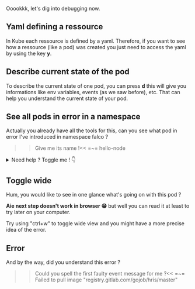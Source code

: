 Ooookkk, let's dig into debugging now. 

## Yaml defining a ressource
In Kube each ressource is defined by a yaml. Therefore, if you want to see how a ressource (like a pod) was created you just need to access the yaml by using the key **y**. 

## Describe current state of the pod
To describe the current state of one pod, you can press **d** this will give you informations like env variables, events (as we saw before), etc. That can help you understand the current state of your pod.

## See all pods in error in a namespace
Actually you already have all the tools for this, can you see what pod in error I've introduced in namespace falco ?

>>Give me its name !<<
=~= hello-node

<details>
    <summary>Need help ? Toggle me ! 👇️</summary>
    Just use ```pods falco```{{execute T1}} to see pods associated to namespace falco

    Then you can leverage the "ctrl+z" combination to show only pods in error !
</details>

## Toggle wide
Hum, you would like to see in one glance what's going on with this pod ?

**Aie next step doesn't work in browser 😁️** but well you can read it at least to try later on your computer.

Try using "ctrl+w" to toggle wide view and you might have a more precise idea of the error.

## Error
And by the way, did you understand this error ? 

>>Could you spell the first faulty event message for me ?<<
=~= Failed to pull image "registry.gitlab.com/gojob/hris/master"

